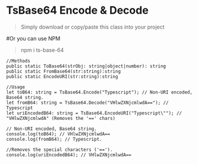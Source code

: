 # TsBase64 Encode & Decode

> Simply download or copy/paste this class into your project

#Or you can use NPM

>npm i ts-base-64

```
//Methods
public static ToBase64(strObj: string|object|number): string
public static FromBase64(str:string):string
public static EncodeURI(str:string):string

//Usage
let toB64: string = TsBase64.Encode("Typescript"); // Non-URI encoded, Base64 string.
let fromB64: string = TsBase64.Decode("VHlwZXNjcmlwdA=="); // Typescript
let uriEncodedB64: string = TsBase64.EncodeURI("Typescript\""); // "VHlwZXNjcmlwdA" (Removes the '==' chars)

// Non-URI encoded, Base64 string.
console.log(toB64); // VHlwZXNjcmlwdA==
console.log(fromB64); // Typescript.

//Removes the special characters ('==').
console.log(uriEncodedB64); // VHlwZXNjcmlwdA==


